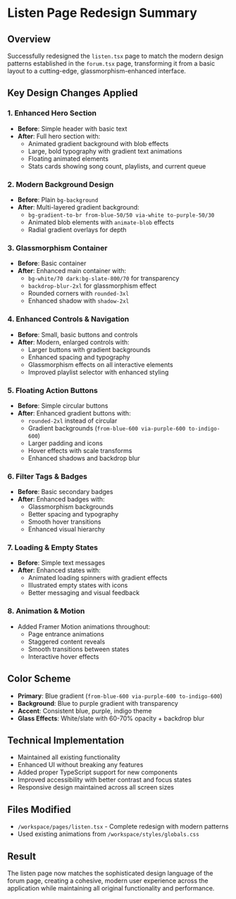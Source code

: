 # Listen Page Redesign Summary

## Overview
Successfully redesigned the `listen.tsx` page to match the modern design patterns established in the `forum.tsx` page, transforming it from a basic layout to a cutting-edge, glassmorphism-enhanced interface.

## Key Design Changes Applied

### 1. **Enhanced Hero Section**
- **Before**: Simple header with basic text
- **After**: Full hero section with:
  - Animated gradient background with blob effects
  - Large, bold typography with gradient text animations
  - Floating animated elements
  - Stats cards showing song count, playlists, and current queue

### 2. **Modern Background Design**
- **Before**: Plain `bg-background`
- **After**: Multi-layered gradient background:
  - `bg-gradient-to-br from-blue-50/50 via-white to-purple-50/30`
  - Animated blob elements with `animate-blob` effects
  - Radial gradient overlays for depth

### 3. **Glassmorphism Container**
- **Before**: Basic container
- **After**: Enhanced main container with:
  - `bg-white/70 dark:bg-slate-800/70` for transparency
  - `backdrop-blur-2xl` for glassmorphism effect
  - Rounded corners with `rounded-3xl`
  - Enhanced shadow with `shadow-2xl`

### 4. **Enhanced Controls & Navigation**
- **Before**: Small, basic buttons and controls
- **After**: Modern, enlarged controls with:
  - Larger buttons with gradient backgrounds
  - Enhanced spacing and typography
  - Glassmorphism effects on all interactive elements
  - Improved playlist selector with enhanced styling

### 5. **Floating Action Buttons**
- **Before**: Simple circular buttons
- **After**: Enhanced gradient buttons with:
  - `rounded-2xl` instead of circular
  - Gradient backgrounds (`from-blue-600 via-purple-600 to-indigo-600`)
  - Larger padding and icons
  - Hover effects with scale transforms
  - Enhanced shadows and backdrop blur

### 6. **Filter Tags & Badges**
- **Before**: Basic secondary badges
- **After**: Enhanced badges with:
  - Glassmorphism backgrounds
  - Better spacing and typography
  - Smooth hover transitions
  - Enhanced visual hierarchy

### 7. **Loading & Empty States**
- **Before**: Simple text messages
- **After**: Enhanced states with:
  - Animated loading spinners with gradient effects
  - Illustrated empty states with icons
  - Better messaging and visual feedback

### 8. **Animation & Motion**
- Added Framer Motion animations throughout:
  - Page entrance animations
  - Staggered content reveals
  - Smooth transitions between states
  - Interactive hover effects

## Color Scheme
- **Primary**: Blue gradient (`from-blue-600 via-purple-600 to-indigo-600`)
- **Background**: Blue to purple gradient with transparency
- **Accent**: Consistent blue, purple, indigo theme
- **Glass Effects**: White/slate with 60-70% opacity + backdrop blur

## Technical Implementation
- Maintained all existing functionality
- Enhanced UI without breaking any features
- Added proper TypeScript support for new components
- Improved accessibility with better contrast and focus states
- Responsive design maintained across all screen sizes

## Files Modified
- `/workspace/pages/listen.tsx` - Complete redesign with modern patterns
- Used existing animations from `/workspace/styles/globals.css`

## Result
The listen page now matches the sophisticated design language of the forum page, creating a cohesive, modern user experience across the application while maintaining all original functionality and performance.